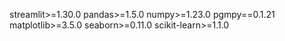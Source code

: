 streamlit>=1.30.0
pandas>=1.5.0
numpy>=1.23.0
pgmpy==0.1.21
matplotlib>=3.5.0
seaborn>=0.11.0
scikit-learn>=1.1.0
